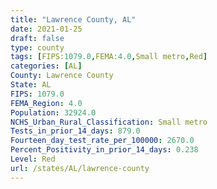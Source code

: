 ```yaml
---
title: "Lawrence County, AL"
date: 2021-01-25
draft: false
type: county
tags: [FIPS:1079.0,FEMA:4.0,Small metro,Red]
categories: [AL]
County: Lawrence County
State: AL
FIPS: 1079.0
FEMA_Region: 4.0
Population: 32924.0
NCHS_Urban_Rural_Classification: Small metro
Tests_in_prior_14_days: 879.0
Fourteen_day_test_rate_per_100000: 2670.0
Percent_Positivity_in_prior_14_days: 0.238
Level: Red
url: /states/AL/lawrence-county
---
```



